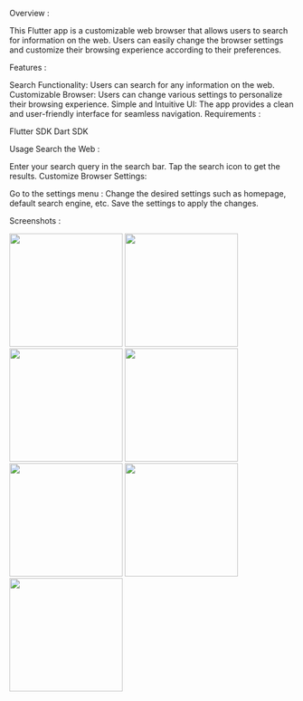 Overview : 

This Flutter app is a customizable web browser that allows users to search for information on the web. Users can easily change the browser settings and customize their browsing experience according to their preferences.

Features : 

Search Functionality: Users can search for any information on the web.
Customizable Browser: Users can change various settings to personalize their browsing experience.
Simple and Intuitive UI: The app provides a clean and user-friendly interface for seamless navigation.
Requirements : 

Flutter SDK
Dart SDK

Usage
Search the Web :

Enter your search query in the search bar.
Tap the search icon to get the results.
Customize Browser Settings:

Go to the settings menu : 
Change the desired settings such as homepage, default search engine, etc.
Save the settings to apply the changes.

Screenshots :  


<img src= "https://github.com/KRISHA-SALIYA/mirror_wall_app/assets/149802459/55d20b7d-9fd7-49a5-9f54-cf3846795d9a" width="200px">

<img src= "https://github.com/KRISHA-SALIYA/mirror_wall_app/assets/149802459/d4440e2d-4120-4f0e-b723-23037fd1ad25" width="200px">

<img src= "https://github.com/KRISHA-SALIYA/mirror_wall_app/assets/149802459/c7eaabf9-8850-4f93-b2c5-888d0d247240" width="200px">


<img src= "https://github.com/KRISHA-SALIYA/mirror_wall_app/assets/149802459/5d912f57-38ae-46cf-8a3c-de3db744fa5f" width="200px">


<img src= "https://github.com/KRISHA-SALIYA/mirror_wall_app/assets/149802459/6f2c5280-832e-4c3d-bc1c-fdac8e56ff49" width="200px">


<img src= "https://github.com/KRISHA-SALIYA/mirror_wall_app/assets/149802459/95553b5f-374e-4699-b7f6-9562092c4036" width="200px">



<img src= "https://github.com/KRISHA-SALIYA/mirror_wall_app/assets/149802459/70ef127d-48ea-44ee-85cd-ecfc828a7bb8" width="200px">





